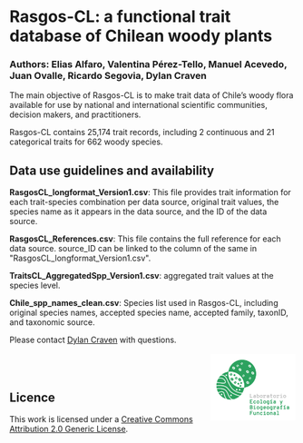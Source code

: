 # Rasgos-CL: a functional trait database of Chilean woody plants 
### Authors: Elias Alfaro, Valentina Pérez-Tello, Manuel Acevedo, Juan Ovalle, Ricardo Segovia, Dylan Craven


The main objective of Rasgos-CL is to make trait data of Chile’s woody flora available for use by national and international scientific communities, decision makers, and practitioners.

Rasgos-CL contains 25,174 trait records, including 2 continuous and 21 categorical traits for 662 woody species. 

## Data use guidelines and availability  

**RasgosCL_longformat_Version1.csv**: This file provides trait information for each trait-species combination per data source, original trait values, the species name as it appears in the data source, and the ID of the data source.

**RasgosCL_References.csv**: This file contains the full reference for each data source. source_ID can be linked to the column of the same in "RasgosCL_longformat_Version1.csv".

**TraitsCL_AggregatedSpp_Version1.csv**: aggregated trait values at the species level.

**Chile_spp_names_clean.csv**: Species list used in Rasgos-CL, including original species names, accepted species name, accepted family, taxonID, and taxonomic source.  

Please contact [Dylan Craven](mailto:dylan.craven@aya.yale.edu) with questions.
<br><br>
<img src="Image/Imagotipo_verde_300dpi.png" align="right" alt="" width="150" />
<br><br>

## Licence  
 
This work is licensed under a [Creative Commons Attribution 2.0 Generic License](https://creativecommons.org/licenses/by/2.0/).

